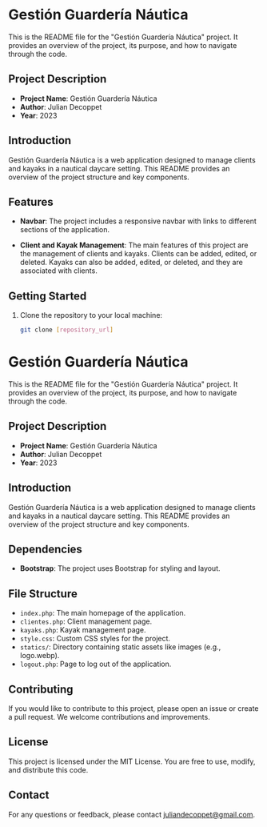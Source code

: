 # Gestión Guardería Náutica

This is the README file for the "Gestión Guardería Náutica" project. It provides an overview of the project, its purpose, and how to navigate through the code.

## Project Description

- **Project Name**: Gestión Guardería Náutica
- **Author**: Julian Decoppet
- **Year**: 2023

## Introduction

Gestión Guardería Náutica is a web application designed to manage clients and kayaks in a nautical daycare setting. This README provides an overview of the project structure and key components.

## Features

- **Navbar**: The project includes a responsive navbar with links to different sections of the application.

- **Client and Kayak Management**: The main features of this project are the management of clients and kayaks. Clients can be added, edited, or deleted. Kayaks can also be added, edited, or deleted, and they are associated with clients.

## Getting Started

1. Clone the repository to your local machine:

   ```bash
   git clone [repository_url]
# Gestión Guardería Náutica

This is the README file for the "Gestión Guardería Náutica" project. It provides an overview of the project, its purpose, and how to navigate through the code.

## Project Description

- **Project Name**: Gestión Guardería Náutica
- **Author**: Julian Decoppet
- **Year**: 2023

## Introduction

Gestión Guardería Náutica is a web application designed to manage clients and kayaks in a nautical daycare setting. This README provides an overview of the project structure and key components.

## Dependencies

- **Bootstrap**: The project uses Bootstrap for styling and layout.

## File Structure

- `index.php`: The main homepage of the application.
- `clientes.php`: Client management page.
- `kayaks.php`: Kayak management page.
- `style.css`: Custom CSS styles for the project.
- `statics/`: Directory containing static assets like images (e.g., logo.webp).
- `logout.php`: Page to log out of the application.

## Contributing

If you would like to contribute to this project, please open an issue or create a pull request. We welcome contributions and improvements.

## License

This project is licensed under the MIT License. You are free to use, modify, and distribute this code.

## Contact
For any questions or feedback, please contact juliandecoppet@gmail.com.
